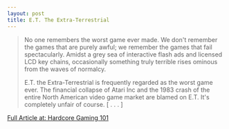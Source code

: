 ```yaml
---
layout: post
title: E.T. The Extra-Terrestrial
---
```


<blockquote><p>No one remembers the worst game ever made. We don't remember the games that are purely awful; we remember the games that fail spectacularly. Amidst a grey sea of interactive flash ads and licensed LCD key chains, occasionally something truly terrible rises ominous from the waves of normalcy.</p>
<p>E.T. the Extra-Terrestrial is frequently regarded as the worst game ever. The financial collapse of Atari Inc and the 1983 crash of the entire North American video game market are blamed on E.T. It's completely unfair of course. [&nbsp;.&nbsp;.&nbsp;.&nbsp;]</p></blockquote>
<p class="content_full_link"><a href="http://www.hardcoregaming101.net/e-t-the-extra-terrestrial/">Full Article at: Hardcore Gaming 101</a>

